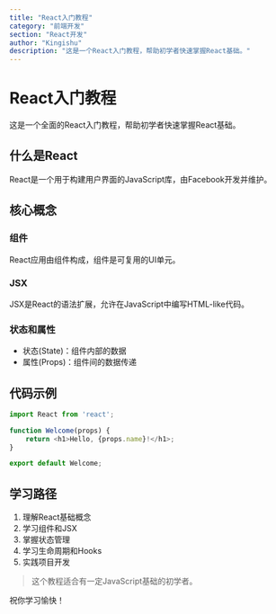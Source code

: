 ```yaml
---
title: "React入门教程"
category: "前端开发"
section: "React开发"
author: "Kingishu"
description: "这是一个React入门教程，帮助初学者快速掌握React基础。"
---
```


# React入门教程

这是一个全面的React入门教程，帮助初学者快速掌握React基础。

## 什么是React

React是一个用于构建用户界面的JavaScript库，由Facebook开发并维护。

## 核心概念

### 组件
React应用由组件构成，组件是可复用的UI单元。

### JSX
JSX是React的语法扩展，允许在JavaScript中编写HTML-like代码。

### 状态和属性
- 状态(State)：组件内部的数据
- 属性(Props)：组件间的数据传递

## 代码示例

```javascript
import React from 'react';

function Welcome(props) {
    return <h1>Hello, {props.name}!</h1>;
}

export default Welcome;
```

## 学习路径

1. 理解React基础概念
2. 学习组件和JSX
3. 掌握状态管理
4. 学习生命周期和Hooks
5. 实践项目开发

> 这个教程适合有一定JavaScript基础的初学者。

祝你学习愉快！
